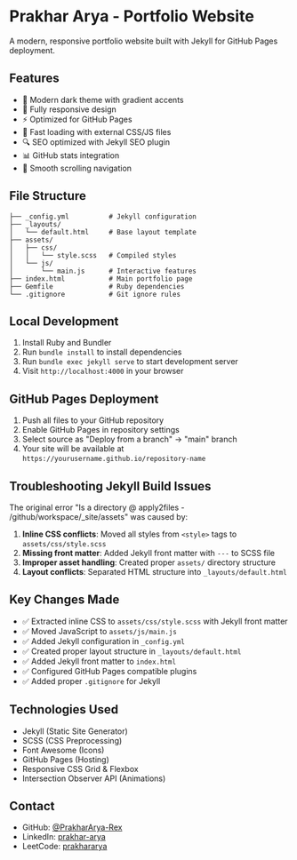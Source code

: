 # Prakhar Arya - Portfolio Website

A modern, responsive portfolio website built with Jekyll for GitHub Pages deployment.

## Features

- 🎨 Modern dark theme with gradient accents
- 📱 Fully responsive design
- ⚡ Optimized for GitHub Pages
- 🚀 Fast loading with external CSS/JS files
- 🔍 SEO optimized with Jekyll SEO plugin
- 📊 GitHub stats integration
- 🎯 Smooth scrolling navigation

## File Structure

```
├── _config.yml          # Jekyll configuration
├── _layouts/
│   └── default.html     # Base layout template
├── assets/
│   ├── css/
│   │   └── style.scss   # Compiled styles
│   └── js/
│       └── main.js      # Interactive features
├── index.html           # Main portfolio page
├── Gemfile              # Ruby dependencies
└── .gitignore           # Git ignore rules
```

## Local Development

1. Install Ruby and Bundler
2. Run `bundle install` to install dependencies
3. Run `bundle exec jekyll serve` to start development server
4. Visit `http://localhost:4000` in your browser

## GitHub Pages Deployment

1. Push all files to your GitHub repository
2. Enable GitHub Pages in repository settings
3. Select source as "Deploy from a branch" -> "main" branch
4. Your site will be available at `https://yourusername.github.io/repository-name`

## Troubleshooting Jekyll Build Issues

The original error "Is a directory @ apply2files - /github/workspace/_site/assets" was caused by:

1. **Inline CSS conflicts**: Moved all styles from `<style>` tags to `assets/css/style.scss`
2. **Missing front matter**: Added Jekyll front matter with `---` to SCSS file
3. **Improper asset handling**: Created proper `assets/` directory structure
4. **Layout conflicts**: Separated HTML structure into `_layouts/default.html`

## Key Changes Made

- ✅ Extracted inline CSS to `assets/css/style.scss` with Jekyll front matter
- ✅ Moved JavaScript to `assets/js/main.js` 
- ✅ Added Jekyll configuration in `_config.yml`
- ✅ Created proper layout structure in `_layouts/default.html`
- ✅ Added Jekyll front matter to `index.html`
- ✅ Configured GitHub Pages compatible plugins
- ✅ Added proper `.gitignore` for Jekyll

## Technologies Used

- Jekyll (Static Site Generator)
- SCSS (CSS Preprocessing)
- Font Awesome (Icons)
- GitHub Pages (Hosting)
- Responsive CSS Grid & Flexbox
- Intersection Observer API (Animations)

## Contact

- GitHub: [@PrakharArya-Rex](https://github.com/PrakharArya-Rex)
- LinkedIn: [prakhar-arya](https://www.linkedin.com/in/prakhar-arya-9aa777212/)
- LeetCode: [prakhararya](https://leetcode.com/u/prakhararya/)